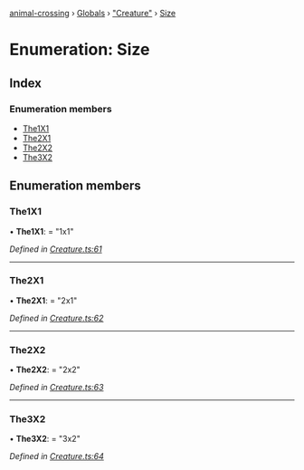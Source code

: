 [animal-crossing](../README.md) › [Globals](../globals.md) › ["Creature"](../modules/_creature_.md) › [Size](_creature_.size.md)

# Enumeration: Size

## Index

### Enumeration members

* [The1X1](_creature_.size.md#the1x1)
* [The2X1](_creature_.size.md#the2x1)
* [The2X2](_creature_.size.md#the2x2)
* [The3X2](_creature_.size.md#the3x2)

## Enumeration members

###  The1X1

• **The1X1**: = "1x1"

*Defined in [Creature.ts:61](https://github.com/Norviah/animal-crossing/blob/02b4c7f/module/types/Creature.ts#L61)*

___

###  The2X1

• **The2X1**: = "2x1"

*Defined in [Creature.ts:62](https://github.com/Norviah/animal-crossing/blob/02b4c7f/module/types/Creature.ts#L62)*

___

###  The2X2

• **The2X2**: = "2x2"

*Defined in [Creature.ts:63](https://github.com/Norviah/animal-crossing/blob/02b4c7f/module/types/Creature.ts#L63)*

___

###  The3X2

• **The3X2**: = "3x2"

*Defined in [Creature.ts:64](https://github.com/Norviah/animal-crossing/blob/02b4c7f/module/types/Creature.ts#L64)*
